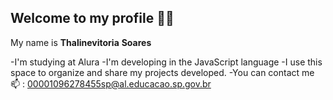 ## Welcome to my profile 💙💙
 My name is **Thalinevitoria** **Soares**

 -I'm studying at Alura
 -I'm developing in the JavaScript language
 -I use this space to organize and share my projects developed.
-You can contact me 📫 : 00001096278455sp@al.educacao.sp.gov.br
